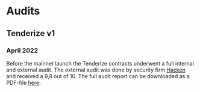# Audits

## Tenderize v1

### April 2022

Before the mainnet launch the Tenderize contracts underwent a full internal and external audit. The external audit was done by security firm [Hacken](https://hacken.io) and received a 9,8 out of 10. The full audit report can be downloaded as a PDF-file [here](https://hacken.io/wp-content/uploads/2022/04/Tenderize_22042022_SCAudit_Report2.pdf).